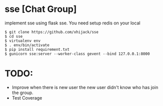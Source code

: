 # sse [Chat Group]
implement sse using flask sse.
You need setup redis on your local

```
$ git clone https://github.com/xhijack/sse
$ cd sse
$ virtualenv env
$ . env/bin/activate
$ pip install requirement.txt
$ gunicorn sse:server --worker-class gevent --bind 127.0.0.1:8000
```

# TODO:
- Improve when there is new user the new user didn't know who has join the group.
- Test Coverage
